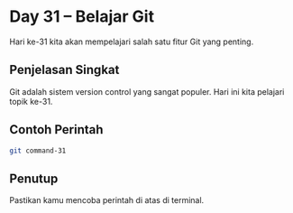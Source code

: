 # Day 31 – Belajar Git

Hari ke-31 kita akan mempelajari salah satu fitur Git yang penting.

## Penjelasan Singkat

Git adalah sistem version control yang sangat populer. Hari ini kita pelajari topik ke-31.

## Contoh Perintah

```bash
git command-31
```

## Penutup

Pastikan kamu mencoba perintah di atas di terminal.
